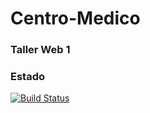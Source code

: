 # Centro-Medico 

### Taller Web 1

### Estado

[![Build Status](https://travis-ci.org/ignacrescenzo/centro-medico.svg?branch=master)](https://travis-ci.org/ignacrescenzo/centro-medico)

